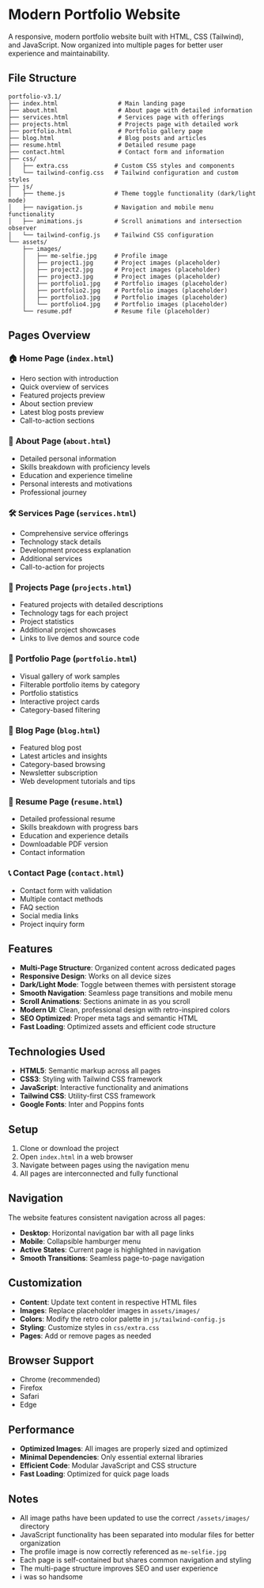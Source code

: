 # Modern Portfolio Website

A responsive, modern portfolio website built with HTML, CSS (Tailwind), and JavaScript. Now organized into multiple pages for better user experience and maintainability.

## File Structure

```
portfolio-v3.1/
├── index.html                 # Main landing page
├── about.html                 # About page with detailed information
├── services.html              # Services page with offerings
├── projects.html              # Projects page with detailed work
├── portfolio.html             # Portfolio gallery page
├── blog.html                  # Blog posts and articles
├── resume.html                # Detailed resume page
├── contact.html               # Contact form and information
├── css/
│   ├── extra.css             # Custom CSS styles and components
│   └── tailwind-config.css   # Tailwind configuration and custom styles
├── js/
│   ├── theme.js              # Theme toggle functionality (dark/light mode)
│   ├── navigation.js         # Navigation and mobile menu functionality
│   ├── animations.js         # Scroll animations and intersection observer
│   └── tailwind-config.js    # Tailwind CSS configuration
└── assets/
    ├── images/
    │   ├── me-selfie.jpg     # Profile image
    │   ├── project1.jpg      # Project images (placeholder)
    │   ├── project2.jpg      # Project images (placeholder)
    │   ├── project3.jpg      # Project images (placeholder)
    │   ├── portfolio1.jpg    # Portfolio images (placeholder)
    │   ├── portfolio2.jpg    # Portfolio images (placeholder)
    │   ├── portfolio3.jpg    # Portfolio images (placeholder)
    │   └── portfolio4.jpg    # Portfolio images (placeholder)
    └── resume.pdf            # Resume file (placeholder)
```

## Pages Overview

### 🏠 **Home Page** (`index.html`)
- Hero section with introduction
- Quick overview of services
- Featured projects preview
- About section preview
- Latest blog posts preview
- Call-to-action sections

### 👤 **About Page** (`about.html`)
- Detailed personal information
- Skills breakdown with proficiency levels
- Education and experience timeline
- Personal interests and motivations
- Professional journey

### 🛠️ **Services Page** (`services.html`)
- Comprehensive service offerings
- Technology stack details
- Development process explanation
- Additional services
- Call-to-action for projects

### 📁 **Projects Page** (`projects.html`)
- Featured projects with detailed descriptions
- Technology tags for each project
- Project statistics
- Additional project showcases
- Links to live demos and source code

### 🎨 **Portfolio Page** (`portfolio.html`)
- Visual gallery of work samples
- Filterable portfolio items by category
- Portfolio statistics
- Interactive project cards
- Category-based filtering

### 📝 **Blog Page** (`blog.html`)
- Featured blog post
- Latest articles and insights
- Category-based browsing
- Newsletter subscription
- Web development tutorials and tips

### 📄 **Resume Page** (`resume.html`)
- Detailed professional resume
- Skills breakdown with progress bars
- Education and experience details
- Downloadable PDF version
- Contact information

### 📞 **Contact Page** (`contact.html`)
- Contact form with validation
- Multiple contact methods
- FAQ section
- Social media links
- Project inquiry form

## Features

- **Multi-Page Structure**: Organized content across dedicated pages
- **Responsive Design**: Works on all device sizes
- **Dark/Light Mode**: Toggle between themes with persistent storage
- **Smooth Navigation**: Seamless page transitions and mobile menu
- **Scroll Animations**: Sections animate in as you scroll
- **Modern UI**: Clean, professional design with retro-inspired colors
- **SEO Optimized**: Proper meta tags and semantic HTML
- **Fast Loading**: Optimized assets and efficient code structure

## Technologies Used

- **HTML5**: Semantic markup across all pages
- **CSS3**: Styling with Tailwind CSS framework
- **JavaScript**: Interactive functionality and animations
- **Tailwind CSS**: Utility-first CSS framework
- **Google Fonts**: Inter and Poppins fonts

## Setup

1. Clone or download the project
2. Open `index.html` in a web browser
3. Navigate between pages using the navigation menu
4. All pages are interconnected and fully functional

## Navigation

The website features consistent navigation across all pages:
- **Desktop**: Horizontal navigation bar with all page links
- **Mobile**: Collapsible hamburger menu
- **Active States**: Current page is highlighted in navigation
- **Smooth Transitions**: Seamless page-to-page navigation

## Customization

- **Content**: Update text content in respective HTML files
- **Images**: Replace placeholder images in `assets/images/`
- **Colors**: Modify the retro color palette in `js/tailwind-config.js`
- **Styling**: Customize styles in `css/extra.css`
- **Pages**: Add or remove pages as needed

## Browser Support

- Chrome (recommended)
- Firefox
- Safari
- Edge

## Performance

- **Optimized Images**: All images are properly sized and optimized
- **Minimal Dependencies**: Only essential external libraries
- **Efficient Code**: Modular JavaScript and CSS structure
- **Fast Loading**: Optimized for quick page loads

## Notes

- All image paths have been updated to use the correct `/assets/images/` directory
- JavaScript functionality has been separated into modular files for better organization
- The profile image is now correctly referenced as `me-selfie.jpg`
- Each page is self-contained but shares common navigation and styling
- The multi-page structure improves SEO and user experience 
- i was so handsome
